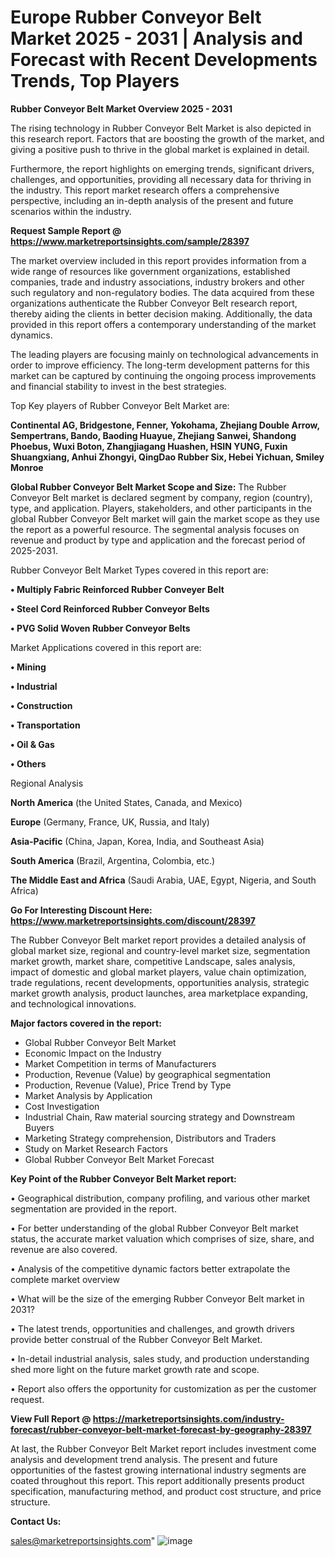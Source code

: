 # Europe Rubber Conveyor Belt Market 2025 - 2031 | Analysis and Forecast with Recent Developments Trends, Top Players

<Strong> Rubber Conveyor Belt Market Overview 2025 - 2031</strong>

The rising technology in Rubber Conveyor Belt Market is also depicted in this research report. Factors that are boosting the growth of the market, and giving a positive push to thrive in the global market is explained in detail.

Furthermore, the report highlights on emerging trends, significant drivers, challenges, and opportunities, providing all necessary data for thriving in the industry. This report market research offers a comprehensive perspective, including an in-depth analysis of the present and future scenarios within the industry.

<strong>Request Sample Report @ <a href=https://www.marketreportsinsights.com/sample/28397>https://www.marketreportsinsights.com/sample/28397</a></strong>

The market overview included in this report provides information from a wide range of resources like government organizations, established companies, trade and industry associations, industry brokers and other such regulatory and non-regulatory bodies. The data acquired from these organizations authenticate the Rubber Conveyor Belt research report, thereby aiding the clients in better decision making. Additionally, the data provided in this report offers a contemporary understanding of the market dynamics.

The leading players are focusing mainly on technological advancements in order to improve efficiency. The long-term development patterns for this market can be captured by continuing the ongoing process improvements and financial stability to invest in the best strategies.

Top Key players of Rubber Conveyor Belt Market are:

<strong>Continental AG, Bridgestone, Fenner, Yokohama, Zhejiang Double Arrow, Sempertrans, Bando, Baoding Huayue, Zhejiang Sanwei, Shandong Phoebus, Wuxi Boton, Zhangjiagang Huashen, HSIN YUNG, Fuxin Shuangxiang, Anhui Zhongyi, QingDao Rubber Six, Hebei Yichuan, Smiley Monroe</strong>

<strong><b>Global Rubber Conveyor Belt Market Scope and Size:</b></strong>
The Rubber Conveyor Belt market is declared segment by company, region (country), type, and application. Players, stakeholders, and other participants in the global Rubber Conveyor Belt market will gain the market scope as they use the report as a powerful resource. The segmental analysis focuses on revenue and product by type and application and the forecast period of 2025-2031.

Rubber Conveyor Belt Market Types covered in this report are:

<strong>• Multiply Fabric Reinforced Rubber Conveyer Belt

• Steel Cord Reinforced Rubber Conveyor Belts

• PVG Solid Woven Rubber Conveyor Belts</strong>

Market Applications covered in this report are:

<strong>• Mining

• Industrial

• Construction

• Transportation

• Oil & Gas

• Others</strong> 

Regional Analysis

<strong>North America</strong> (the United States, Canada, and Mexico)

<strong>Europe</strong> (Germany, France, UK, Russia, and Italy)

<strong>Asia-Pacific</strong> (China, Japan, Korea, India, and Southeast Asia)

<strong>South America</strong> (Brazil, Argentina, Colombia, etc.)

<strong>The Middle East and Africa</strong> (Saudi Arabia, UAE, Egypt, Nigeria, and South Africa)

<strong>Go For Interesting Discount Here: <a href=https://www.marketreportsinsights.com/discount/28397>https://www.marketreportsinsights.com/discount/28397</a></strong>

The Rubber Conveyor Belt market report provides a detailed analysis of global market size, regional and country-level market size, segmentation market growth, market share, competitive Landscape, sales analysis, impact of domestic and global market players, value chain optimization, trade regulations, recent developments, opportunities analysis, strategic market growth analysis, product launches, area marketplace expanding, and technological innovations.

<strong><b>Major factors covered in the report:</b></strong>
<ul>
  <li>Global Rubber Conveyor Belt Market </li>
  <li>Economic Impact on the Industry</li>
  <li>Market Competition in terms of Manufacturers</li>
  <li>Production, Revenue (Value) by geographical segmentation</li>
  <li>Production, Revenue (Value), Price Trend by Type</li>
  <li>Market Analysis by Application</li>
  <li>Cost Investigation</li>
  <li>Industrial Chain, Raw material sourcing strategy and Downstream Buyers</li>
  <li>Marketing Strategy comprehension, Distributors and Traders</li>
  <li>Study on Market Research Factors</li>
  <li>Global Rubber Conveyor Belt Market Forecast</li>
</ul>

<strong><b>Key Point of the Rubber Conveyor Belt Market report:</b></strong>

• Geographical distribution, company profiling, and various other market segmentation are provided in the report.

• For better understanding of the global Rubber Conveyor Belt market status, the accurate market valuation which comprises of size, share, and revenue are also covered.

• Analysis of the competitive dynamic factors better extrapolate the complete market overview

• What will be the size of the emerging Rubber Conveyor Belt market in 2031?

• The latest trends, opportunities and challenges, and growth drivers provide better construal of the Rubber Conveyor Belt Market.

• In-detail industrial analysis, sales study, and production understanding shed more light on the future market growth rate and scope.

• Report also offers the opportunity for customization as per the customer request.

<strong><b>View Full Report @ <a href=https://marketreportsinsights.com/industry-forecast/rubber-conveyor-belt-market-forecast-by-geography-28397>https://marketreportsinsights.com/industry-forecast/rubber-conveyor-belt-market-forecast-by-geography-28397</a></b></strong>


At last, the Rubber Conveyor Belt Market report includes investment come analysis and development trend analysis. The present and future opportunities of the fastest growing international industry segments are coated throughout this report. This report additionally presents product specification, manufacturing method, and product cost structure, and price structure.

<strong>Contact Us:</strong>

sales@marketreportsinsights.com"
![image](https://github.com/user-attachments/assets/68a70da8-be19-4ac8-a23d-779ceccfb196)
